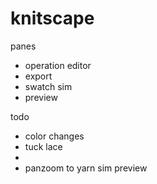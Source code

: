 # knitscape

panes

- operation editor
- export
- swatch sim
- preview

todo

- color changes
- tuck lace
-
- panzoom to yarn sim preview

